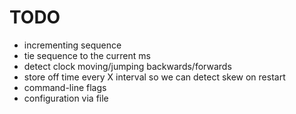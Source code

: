 # TODO

* incrementing sequence
* tie sequence to the current ms
* detect clock moving/jumping backwards/forwards
* store off time every X interval so we can detect skew on restart
* command-line flags
* configuration via file
